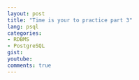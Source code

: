 ```yaml
---
layout: post
title: "Time is your to practice part 3"
lang: psql
categories:
- RDBMS
- PostgreSQL
gist: 
youtube: 
comments: true
---
```


